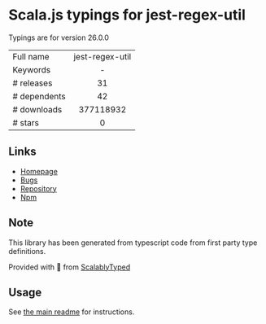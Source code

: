 
# Scala.js typings for jest-regex-util

Typings are for version 26.0.0



|                    |                 |
| ------------------ | :-------------: |
| Full name          | jest-regex-util |
| Keywords           | - |
| # releases         | 31 |
| # dependents       | 42 |
| # downloads        | 377118932 |
| # stars            | 0 |

## Links
- [Homepage](https://github.com/facebook/jest#readme)
- [Bugs](https://github.com/facebook/jest/issues)
- [Repository](https://github.com/facebook/jest)
- [Npm](https://www.npmjs.com/package/jest-regex-util)
    


## Note
This library has been generated from typescript code from first party type definitions.

Provided with :purple_heart: from [ScalablyTyped](https://github.com/oyvindberg/ScalablyTyped)

## Usage
See [the main readme](../../readme.md) for instructions.



